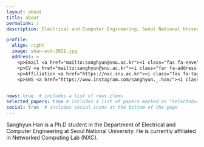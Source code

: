 ```yaml
---
layout: about
title: about
permalink: /
description: Electrical and Computer Engineering, Seoul National University

profile:
  align: right
  image: shan-oct-2021.jpg
  address: >
    <p>Email <a href="mailto:sanghyun@snu.ac.kr"><i class="fas fa-envelope""></i></a><br></p>
    <p>CV <a href="mailto:sanghyun@snu.ac.kr"><i class="far fa-address-card"></i></p>
    <p>Affiliation <a href="https://nxc.snu.ac.kr"><i class="fas fa-tags"></i></p>
    <p>SNS <a href="https://www.instagram.com/sanghyun._.han/"><i class="fab fa-instagram"></i></i></p>
    

news: true  # includes a list of news items
selected_papers: true # includes a list of papers marked as "selected={true}"
social: true  # includes social icons at the bottom of the page
---
```


Sanghyun Han is a Ph.D student in the Department of Electrical and Computer Engineering at Seoul National University.
He is currently affiliated in Networked Computing Lab (NXC).